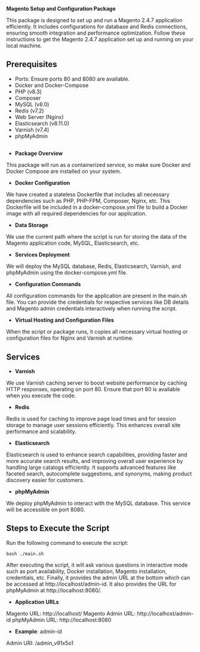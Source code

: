 **Magento Setup and Configuration Package**

This package is designed to set up and run a Magento 2.4.7 application efficiently. It includes configurations for database and Redis connections, ensuring smooth integration and performance optimization. Follow these instructions to get the Magento 2.4.7 application set up and running on your local machine.


## Prerequisites
- Ports: Ensure ports 80 and 8080 are available.
- Docker and Docker-Compose
- PHP (v8.3)
- Composer
- MySQL (v8.0)
- Redis (v7.2)
- Web Server (Nginx)
- Elasticsearch (v8.11.0)
- Varnish (v7.4)
- phpMyAdmin

## 


- **Package Overview**

This package will run as a containerized service, so make sure Docker and Docker Compose are installed on your system.

- **Docker Configuration**

We have created a stateless Dockerfile that includes all necessary dependencies such as PHP, PHP-FPM, Composer, Nginx, etc. This Dockerfile will be included in a docker-compose.yml file to build a Docker image with all required dependencies for our application.

- **Data Storage**

We use the current path where the script is run for storing the data of the Magento application code, MySQL, Elasticsearch, etc.

- **Services Deployment**

We will deploy the MySQL database, Redis, Elasticsearch, Varnish, and phpMyAdmin using the docker-compose.yml file.

- **Configuration Commands**

All configuration commands for the application are present in the main.sh file. You can provide the credentials for respective services like DB details and Magento admin credentials interactively when running the script.

- **Virtual Hosting and Configuration Files**

When the script or package runs, it copies all necessary virtual hosting or configuration files for Nginx and Varnish at runtime.


## Services

- **Varnish**

We use Varnish caching server to boost website performance by caching HTTP responses, operating on port 80. Ensure that port 80 is available when you execute the code.

- **Redis**

Redis is used for caching to improve page load times and for session storage to manage user sessions efficiently. This enhances overall site performance and scalability.

- **Elasticsearch**

Elasticsearch is used to enhance search capabilities, providing faster and more accurate search results, and improving overall user experience by handling large catalogs efficiently. It supports advanced features like faceted search, autocomplete suggestions, and synonyms, making product discovery easier for customers.

- **phpMyAdmin**

We deploy phpMyAdmin to interact with the MySQL database. This service will be accessible on port 8080.



## Steps to Execute the Script

Run the following command to execute the script:

    bash ./main.sh

After executing the script, it will ask various questions in interactive mode such as port availability, Docker installation, Magento installation, credentials, etc. Finally, it provides the admin URL at the bottom which can be accessed at http://localhost/admin-id. It also provides the URL for phpMyAdmin at http://localhost:8080/.


- **Application URLs**

Magento URL: http://localhost/
Magento Admin URL: http://localhost/admin-id
phpMyAdmin URL: http://localhost:8080


- **Example**: admin-id 

Admin URI: /admin_v91x5o1